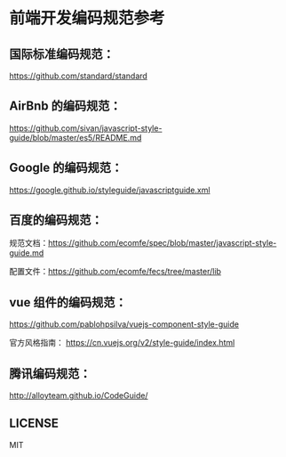 # 前端开发编码规范参考

## 国际标准编码规范：
https://github.com/standard/standard

## AirBnb 的编码规范：
https://github.com/sivan/javascript-style-guide/blob/master/es5/README.md

## Google 的编码规范：
https://google.github.io/styleguide/javascriptguide.xml

## 百度的编码规范：

规范文档：https://github.com/ecomfe/spec/blob/master/javascript-style-guide.md

配置文件：https://github.com/ecomfe/fecs/tree/master/lib

## vue 组件的编码规范：
https://github.com/pablohpsilva/vuejs-component-style-guide

官方风格指南：
https://cn.vuejs.org/v2/style-guide/index.html

## 腾讯编码规范：
http://alloyteam.github.io/CodeGuide/

## LICENSE
MIT
